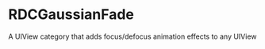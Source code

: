 RDCGaussianFade
===============

A UIView category that adds focus/defocus animation effects to any UIView
